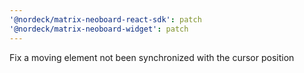 ```yaml
---
'@nordeck/matrix-neoboard-react-sdk': patch
'@nordeck/matrix-neoboard-widget': patch
---
```


Fix a moving element not been synchronized with the cursor position
